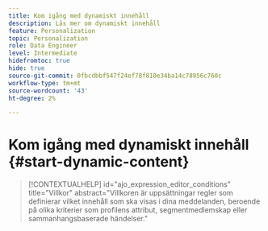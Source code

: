 ```yaml
---
title: Kom igång med dynamiskt innehåll
description: Läs mer om dynamiskt innehåll
feature: Personalization
topic: Personalization
role: Data Engineer
level: Intermediate
hidefromtoc: true
hide: true
source-git-commit: 0fbcdbbf547f24ef78f810e34ba14c78956c760c
workflow-type: tm+mt
source-wordcount: '43'
ht-degree: 2%

---
```



# Kom igång med dynamiskt innehåll {#start-dynamic-content}

>[!CONTEXTUALHELP]
>id="ajo_expression_editor_conditions"
>title="Villkor"
>abstract="Villkoren är uppsättningar regler som definierar vilket innehåll som ska visas i dina meddelanden, beroende på olika kriterier som profilens attribut, segmentmedlemskap eller sammanhangsbaserade händelser."
